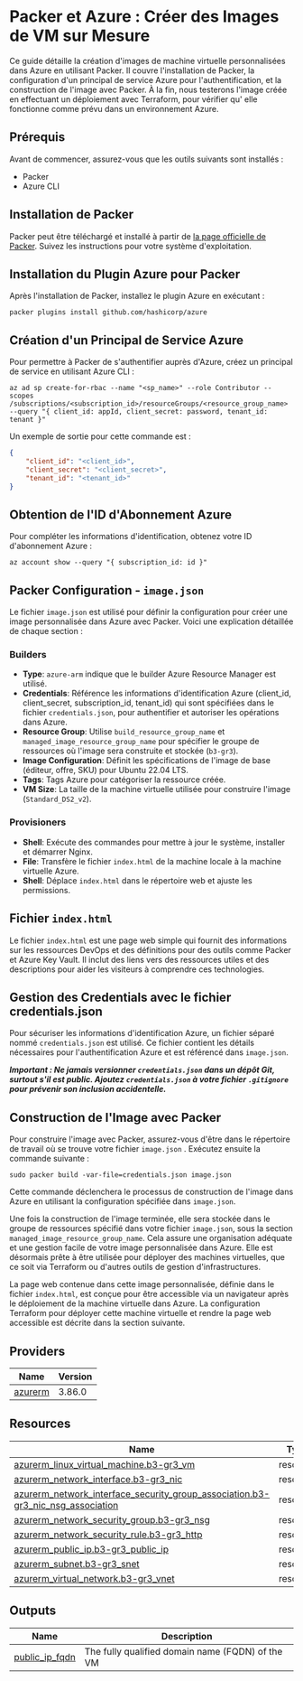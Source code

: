 # Packer et Azure : Créer des Images de VM sur Mesure

Ce guide détaille la création d'images de machine virtuelle personnalisées dans Azure en utilisant Packer. Il couvre l'installation de Packer, la configuration d'un principal de service Azure pour l'authentification, et la construction de l'image avec Packer.
À la fin, nous testerons l'image créée en effectuant un déploiement avec Terraform, pour vérifier qu' elle fonctionne comme prévu dans un environnement Azure.


## Prérequis

Avant de commencer, assurez-vous que les outils suivants sont installés :
- Packer
- Azure CLI

## Installation de Packer

Packer peut être téléchargé et installé à partir de [la page officielle de Packer](https://www.packer.io/downloads). Suivez les instructions pour votre système d'exploitation.

## Installation du Plugin Azure pour Packer

Après l'installation de Packer, installez le plugin Azure en exécutant :

```shell
packer plugins install github.com/hashicorp/azure
```


## Création d'un Principal de Service Azure
Pour permettre à Packer de s'authentifier auprès d'Azure, créez un principal de service en utilisant Azure CLI :

```shell
az ad sp create-for-rbac --name "<sp_name>" --role Contributor --scopes /subscriptions/<subscription_id>/resourceGroups/<resource_group_name> --query "{ client_id: appId, client_secret: password, tenant_id: tenant }"
```
Un exemple de sortie pour cette commande est :

```json
{
    "client_id": "<client_id>",
    "client_secret": "<client_secret>",
    "tenant_id": "<tenant_id>"
}
```

## Obtention de l'ID d'Abonnement Azure
Pour compléter les informations d'identification, obtenez votre ID d'abonnement Azure :

```shell
az account show --query "{ subscription_id: id }"
```


## Packer Configuration - `image.json`

Le fichier `image.json` est utilisé pour définir la configuration pour créer une image personnalisée dans Azure avec Packer. Voici une explication détaillée de chaque section :


### Builders
- **Type**: `azure-arm` indique que le builder Azure Resource Manager est utilisé.
- **Credentials**: Référence les informations d'identification Azure (client_id, client_secret, subscription_id, tenant_id) qui sont spécifiées dans le fichier `credentials.json`, pour authentifier et autoriser les opérations dans Azure.
- **Resource Group**: Utilise `build_resource_group_name` et `managed_image_resource_group_name` pour spécifier le groupe de ressources où l'image sera construite et stockée (`b3-gr3`).
- **Image Configuration**: Définit les spécifications de l'image de base (éditeur, offre, SKU) pour Ubuntu 22.04 LTS.
- **Tags**: Tags Azure pour catégoriser la ressource créée.
- **VM Size**: La taille de la machine virtuelle utilisée pour construire l'image (`Standard_DS2_v2`).


### Provisioners
- **Shell**: Exécute des commandes pour mettre à jour le système, installer et démarrer Nginx.
- **File**: Transfère le fichier `index.html` de la machine locale à la machine virtuelle Azure.
- **Shell**: Déplace `index.html` dans le répertoire web et ajuste les permissions.


## Fichier `index.html`

Le fichier `index.html` est une page web simple qui fournit des informations sur les ressources DevOps et des définitions pour des outils comme Packer et Azure Key Vault. Il inclut des liens vers des ressources utiles et des descriptions pour aider les visiteurs à comprendre ces technologies.

## Gestion des Credentials avec le fichier credentials.json

Pour sécuriser les informations d'identification Azure, un fichier séparé nommé `credentials.json` est utilisé. Ce fichier contient les détails nécessaires pour l'authentification Azure et est référencé dans `image.json`.


***Important : Ne jamais versionner `credentials.json` dans un dépôt Git, surtout s'il est public. Ajoutez `credentials.json` à votre fichier `.gitignore` pour prévenir son inclusion accidentelle.***

## Construction de l'Image avec Packer

Pour construire l'image avec Packer, assurez-vous d'être dans le répertoire de travail où se trouve votre fichier `image.json` . Exécutez ensuite la commande suivante :

```shell
sudo packer build -var-file=credentials.json image.json
```

Cette commande déclenchera le processus de construction de l'image dans Azure en utilisant la configuration spécifiée dans `image.json`.

Une fois la construction de l'image terminée, elle sera stockée dans le groupe de ressources spécifié dans votre fichier `image.json`, sous la section `managed_image_resource_group_name`. Cela assure une organisation adéquate et une gestion facile de votre image personnalisée dans Azure. Elle est désormais prête à être utilisée pour déployer des machines virtuelles, que ce soit via Terraform ou d'autres outils de gestion d'infrastructures.

La page web contenue dans cette image personnalisée, définie dans le fichier `index.html`, est conçue pour être accessible via un navigateur après le déploiement de la machine virtuelle dans Azure. La configuration Terraform pour déployer cette machine virtuelle et rendre la page web accessible est décrite dans la section suivante.



<!-- BEGIN_TF_DOCS -->
## Providers

| Name | Version |
|------|---------|
| <a name="provider_azurerm"></a> [azurerm](#provider\_azurerm) | 3.86.0 |


## Resources

| Name | Type |
|------|------|
| [azurerm_linux_virtual_machine.b3-gr3_vm](https://registry.terraform.io/providers/hashicorp/azurerm/latest/docs/resources/linux_virtual_machine) | resource |
| [azurerm_network_interface.b3-gr3_nic](https://registry.terraform.io/providers/hashicorp/azurerm/latest/docs/resources/network_interface) | resource |
| [azurerm_network_interface_security_group_association.b3-gr3_nic_nsg_association](https://registry.terraform.io/providers/hashicorp/azurerm/latest/docs/resources/network_interface_security_group_association) | resource |
| [azurerm_network_security_group.b3-gr3_nsg](https://registry.terraform.io/providers/hashicorp/azurerm/latest/docs/resources/network_security_group) | resource |
| [azurerm_network_security_rule.b3-gr3_http](https://registry.terraform.io/providers/hashicorp/azurerm/latest/docs/resources/network_security_rule) | resource |
| [azurerm_public_ip.b3-gr3_public_ip](https://registry.terraform.io/providers/hashicorp/azurerm/latest/docs/resources/public_ip) | resource |
| [azurerm_subnet.b3-gr3_snet](https://registry.terraform.io/providers/hashicorp/azurerm/latest/docs/resources/subnet) | resource |
| [azurerm_virtual_network.b3-gr3_vnet](https://registry.terraform.io/providers/hashicorp/azurerm/latest/docs/resources/virtual_network) | resource |


## Outputs

| Name | Description |
|------|-------------|
| <a name="output_public_ip_fqdn"></a> [public\_ip\_fqdn](#output\_public\_ip\_fqdn) | The fully qualified domain name (FQDN) of the VM |
<!-- END_TF_DOCS -->
